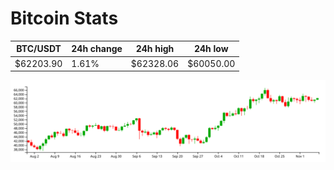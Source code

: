 # Bitcoin Stats

BTC/USDT|24h change|24h high|24h low|
|---|---|---|---|
|$62203.90|1.61%|$62328.06|$60050.00|

<img src="./chart.svg">

